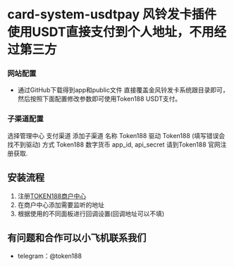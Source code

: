 # card-system-usdtpay 风铃发卡插件 使用USDT直接支付到个人地址，不用经过第三方
### 网站配置
 - 通过GitHub下载得到app和public文件 直接覆盖金风铃发卡系统跟目录即可，然后按照下面配置修改参数即可使用Token188 USDT支付。

### 子渠道配置
选择管理中心
支付渠道
添加子渠道
名称 Token188
驱动 Token188 (填写错误会找不到驱动)
方式 Token188 数字货币
app_id, api_secret  请到Token188 官网注册获取.
## 安装流程
1. 注册[TOKEN188商户中心](https://www.token188.com/manager)
2. 在商户中心添加需要监听的地址
3. 根据使用的不同面板进行回调设置(回调地址可以不填)


## 有问题和合作可以小飞机联系我们
 - telegram：@token188
